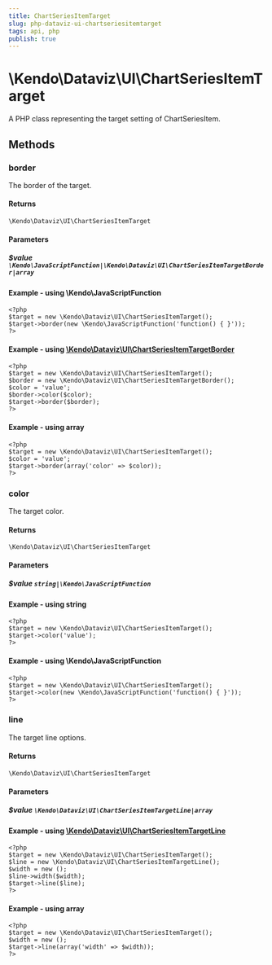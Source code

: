 ```yaml
---
title: ChartSeriesItemTarget
slug: php-dataviz-ui-chartseriesitemtarget
tags: api, php
publish: true
---
```


# \Kendo\Dataviz\UI\ChartSeriesItemTarget

A PHP class representing the target setting of ChartSeriesItem.


## Methods

### border

The border of the target.

#### Returns
`\Kendo\Dataviz\UI\ChartSeriesItemTarget`

#### Parameters

##### $value `\Kendo\JavaScriptFunction|\Kendo\Dataviz\UI\ChartSeriesItemTargetBorder|array`




#### Example  - using \Kendo\JavaScriptFunction
    <?php
    $target = new \Kendo\Dataviz\UI\ChartSeriesItemTarget();
    $target->border(new \Kendo\JavaScriptFunction('function() { }'));
    ?>


#### Example - using [\Kendo\Dataviz\UI\ChartSeriesItemTargetBorder](/api/wrappers/php/Kendo/Dataviz/UI/ChartSeriesItemTargetBorder)
    <?php
    $target = new \Kendo\Dataviz\UI\ChartSeriesItemTarget();
    $border = new \Kendo\Dataviz\UI\ChartSeriesItemTargetBorder();
    $color = 'value';
    $border->color($color);
    $target->border($border);
    ?>

#### Example - using array

    <?php
    $target = new \Kendo\Dataviz\UI\ChartSeriesItemTarget();
    $color = 'value';
    $target->border(array('color' => $color));
    ?>

### color
The target color.

#### Returns
`\Kendo\Dataviz\UI\ChartSeriesItemTarget`

#### Parameters

##### $value `string|\Kendo\JavaScriptFunction`



#### Example  - using string
    <?php
    $target = new \Kendo\Dataviz\UI\ChartSeriesItemTarget();
    $target->color('value');
    ?>

#### Example  - using \Kendo\JavaScriptFunction
    <?php
    $target = new \Kendo\Dataviz\UI\ChartSeriesItemTarget();
    $target->color(new \Kendo\JavaScriptFunction('function() { }'));
    ?>

### line

The target line options.

#### Returns
`\Kendo\Dataviz\UI\ChartSeriesItemTarget`

#### Parameters

##### $value `\Kendo\Dataviz\UI\ChartSeriesItemTargetLine|array`


#### Example - using [\Kendo\Dataviz\UI\ChartSeriesItemTargetLine](/api/wrappers/php/Kendo/Dataviz/UI/ChartSeriesItemTargetLine)
    <?php
    $target = new \Kendo\Dataviz\UI\ChartSeriesItemTarget();
    $line = new \Kendo\Dataviz\UI\ChartSeriesItemTargetLine();
    $width = new ();
    $line->width($width);
    $target->line($line);
    ?>

#### Example - using array

    <?php
    $target = new \Kendo\Dataviz\UI\ChartSeriesItemTarget();
    $width = new ();
    $target->line(array('width' => $width));
    ?>

